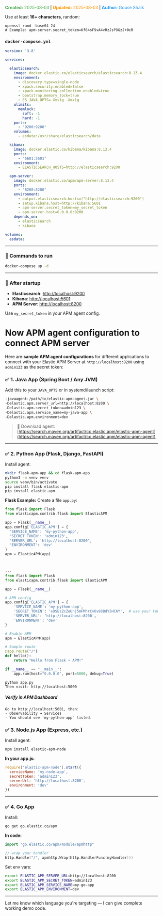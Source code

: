 <span style="color:#4caf50;"><b>Created:</b> 2025-08-03</span> | <span style="color:#ff9800;"><b>Updated:</b> 2025-08-03</span> | <span style="color:#2196f3;"><b>Author:</b> Gouse Shaik</span>

Use at least **16+ characters**, random:
```
openssl rand -base64 24
# Example: apm-server.secret_token=Kf84sF9vA4vRzJsP8GzJ+0cR
```
### `docker-compose.yml`

```yaml
version: '3.8'

services:

  elasticsearch:
    image: docker.elastic.co/elasticsearch/elasticsearch:8.13.4
    environment:
      - discovery.type=single-node
      - xpack.security.enabled=false
      - xpack.monitoring.collection.enabled=true
      - bootstrap.memory_lock=true
      - ES_JAVA_OPTS=-Xms1g -Xmx1g
    ulimits:
      memlock:
        soft: -1
        hard: -1
    ports:
      - "9200:9200"
    volumes:
      - esdata:/usr/share/elasticsearch/data

  kibana:
    image: docker.elastic.co/kibana/kibana:8.13.4
    ports:
      - "5601:5601"
    environment:
      - ELASTICSEARCH_HOSTS=http://elasticsearch:9200

  apm-server:
    image: docker.elastic.co/apm/apm-server:8.13.4
    ports:
      - "8200:8200"
    environment:
      - output.elasticsearch.hosts=["http://elasticsearch:9200"]
      - setup.kibana.host=http://kibana:5601
      - apm-server.secret_token=my_secret_token
      - apm-server.host=0.0.0.0:8200
    depends_on:
      - elasticsearch
      - kibana

volumes:
  esdata:
```

---

### 🔧 Commands to run

```bash
docker-compose up -d
```

---

### 📌 After startup

- **Elasticsearch**: [http://localhost:9200](http://localhost:9200)
- **Kibana**: [http://localhost:5601](http://localhost:5601)
- **APM Server**: [http://localhost:8200](http://localhost:8200)

Use `my_secret_token` in your APM agent config.

# Now APM agent configuration to connect APM server

Here are **sample APM agent configurations** for different applications to connect with your Elastic APM Server at `http://localhost:8200` using `admin123` as the secret token:

### ✅ 1. **Java App (Spring Boot / Any JVM)**

Add this to your `JAVA_OPTS` or in systemd/launch script:

```bash
-javaagent:/path/to/elastic-apm-agent.jar \
-Delastic.apm.server_url=http://localhost:8200 \
-Delastic.apm.secret_token=admin123 \
-Delastic.apm.service_name=my-java-app \
-Delastic.apm.environment=dev
```

> 🔗 Download agent: [https://search.maven.org/artifact/co.elastic.apm/elastic-apm-agent](https://search.maven.org/artifact/co.elastic.apm/elastic-apm-agent)

---

### ✅ 2. **Python App (Flask, Django, FastAPI)**

Install agent:

```bash
mkdir flask-apm-app && cd flask-apm-app
python3 -m venv venv
source venv/bin/activate
pip install flask elastic-apm
pip install elastic-apm
```

**Flask Example:**
Create a file `app.py`:
```python
from flask import Flask
from elasticapm.contrib.flask import ElasticAPM

app = Flask(__name__)
app.config['ELASTIC_APM'] = {
  'SERVICE_NAME': 'my-python-app',
  'SECRET_TOKEN': 'admin123',
  'SERVER_URL': 'http://localhost:8200',
  'ENVIRONMENT': 'dev'
}
apm = ElasticAPM(app)



---
from flask import Flask
from elasticapm.contrib.flask import ElasticAPM

app = Flask(__name__)

# APM config
app.config['ELASTIC_APM'] = {
    'SERVICE_NAME': 'my-python-app',
    'SECRET_TOKEN': 'eDSEsZcZeUnj5mFMhrCvOv80BdY5HCAY',  # use your token here
    'SERVER_URL': 'http://localhost:8200',
    'ENVIRONMENT': 'dev'
}

# Enable APM
apm = ElasticAPM(app)

# Sample route
@app.route("/")
def hello():
    return "Hello from Flask + APM!"

if __name__ == "__main__":
    app.run(host="0.0.0.0", port=5000, debug=True)
```

```
python app.py
Then visit: http://localhost:5000
```
##### Verify in APM Dashboard
```
Go to http://localhost:5601, then:
- Observability → Services
- You should see `my-python-app` listed.
```

### ✅ 3. **Node.js App (Express, etc.)**

Install agent:

```bash
npm install elastic-apm-node
```

**In your app.js:**

```javascript
require('elastic-apm-node').start({
  serviceName: 'my-node-app',
  secretToken: 'admin123',
  serverUrl: 'http://localhost:8200',
  environment: 'dev'
})
```

---

### ✅ 4. **Go App**

Install:

```bash
go get go.elastic.co/apm
```

**In code:**

```go
import "go.elastic.co/apm/module/apmhttp"

// wrap your handler
http.Handle("/", apmhttp.Wrap(http.HandlerFunc(myHandler)))
```

Set env vars:

```bash
export ELASTIC_APM_SERVER_URL=http://localhost:8200
export ELASTIC_APM_SECRET_TOKEN=admin123
export ELASTIC_APM_SERVICE_NAME=my-go-app
export ELASTIC_APM_ENVIRONMENT=dev
```

---

Let me know which language you're targeting — I can give complete working demo code.